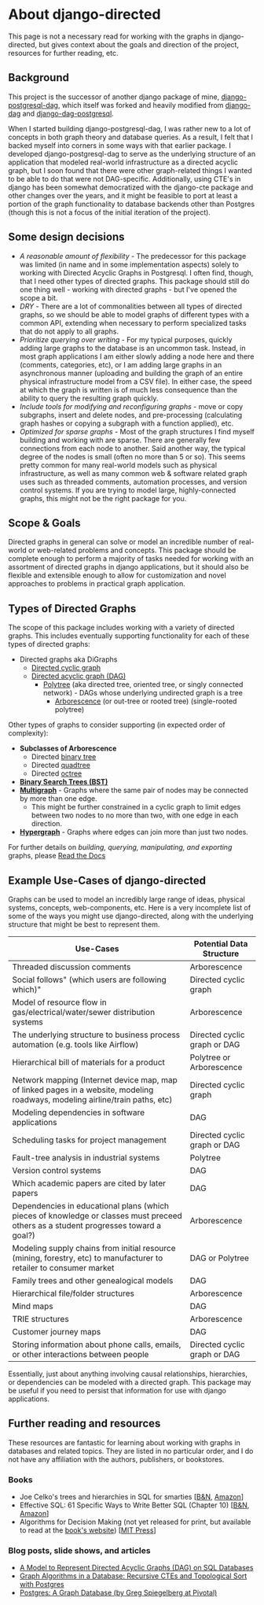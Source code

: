 # About django-directed

This page is not a necessary read for working with the graphs in django-directed, but gives context about the goals and direction of the project, resources for further reading, etc.

## Background

This project is the successor of another django package of mine, [django-postgresql-dag](https://pypi.org/project/django-postgresql-dag/), which itself was forked and heavily modified from [django-dag](https://pypi.org/project/django-dag/) and [django-dag-postgresql](https://pypi.org/project/django-dag-postgresql/).

When I started building django-postgresql-dag, I was rather new to a lot of concepts in both graph theory and database queries. As a result, I felt that I backed myself into corners in some ways with that earlier package. I developed django-postgresql-dag to serve as the underlying structure of an application that modeled real-world infrastructure as a directed acyclic graph, but I soon found that there were other graph-related things I wanted to be able to do that were not DAG-specific. Additionally, using CTE's in django has been somewhat democratized with the django-cte package and other changes over the years, and it might be feasible to port at least a portion of the graph functionality to database backends other than Postgres (though this is not a focus of the initial iteration of the project).

## Some design decisions

- *A reasonable amount of flexibility* - The predecessor for this package was limited (in name and in some implementation aspects) solely to working with Directed Acyclic Graphs in Postgresql. I often find, though, that I need other types of directed graphs. This package should still do one thing well - working with directed graphs - but I've opened the scope a bit.
- *DRY* - There are a lot of commonalities between all types of directed graphs, so we should be able to model graphs of different types with a common API, extending when necessary to perform specialized tasks that do not apply to all graphs.
- *Prioritize querying over writing* - For my typical purposes, quickly adding large graphs to the database is an uncommon task. Instead, in most graph applications I am either slowly adding a node here and there (comments, categories, etc), or I am adding large graphs in an asynchronous manner (uploading and building the graph of an entire physical infrastructure model from a CSV file). In either case, the speed at which the graph is written is of much less consequence than the ability to query the resulting graph quickly.
- *Include tools for modifying and reconfiguring graphs* - move or copy subgraphs, insert and delete nodes, and pre-processing (calculating graph hashes or copying a subgraph with a function applied), etc.
- *Optimized for sparse graphs* - Most of the graph structures I find myself building and working with are sparse. There are generally few connections from each node to another. Said another way, the typical degree of the nodes is small (often no more than 5 or so). This seems pretty common for many real-world models such as physical infrastructure, as well as many common web & software related graph uses such as threaded comments, automation processes, and version control systems. If you are trying to model large, highly-connected graphs, this might not be the right package for you.

## Scope & Goals

Directed graphs in general can solve or model an incredible number of real-world or web-related problems and concepts. This package should be complete enough to perform a majority of tasks needed for working with an assortment of directed graphs in django applications, but it should also be flexible and extensible enough to allow for customization and novel approaches to problems in practical graph application.

## Types of Directed Graphs

The scope of this package includes working with a variety of directed graphs. This includes eventually supporting functionality for each of these types of directed graphs:

- Directed graphs aka DiGraphs
  - [Directed cyclic graph]()
  - [Directed acyclic graph (DAG)](https://en.wikipedia.org/wiki/Directed_acyclic_graph)
    - [Polytree](https://en.wikipedia.org/wiki/Polytree) (aka directed tree, oriented tree, or singly connected network) - DAGs whose underlying undirected graph is a tree
      - [Arborescence](https://en.wikipedia.org/wiki/Arborescence_(graph_theory)) (or out-tree or rooted tree) (single-rooted polytree)

Other types of graphs to consider supporting (in expected order of complexity):

- **Subclasses of Arborescence**
  - Directed [binary tree](https://en.wikipedia.org/wiki/Binary_tree)
  - Directed [quadtree](https://en.wikipedia.org/wiki/Quadtree)
  - Directed [octree](https://en.wikipedia.org/wiki/Octree)
- **[Binary Search Trees (BST)](https://en.wikipedia.org/wiki/Binary_search_tree)**
- **[Multigraph](https://en.wikipedia.org/wiki/Multigraph)** - Graphs where the same pair of nodes may be connected by more than one edge.
  - This might be further constrained in a cyclic graph to limit edges between two nodes to no more than two, with one edge in each direction.
- **[Hypergraph](https://en.wikipedia.org/wiki/Hypergraph)** - Graphs where edges can join more than just two nodes.

For further details on *building, querying, manipulating, and exporting* graphs, please [Read the Docs](https://django-directed.readthedocs.io/en/latest/)

## Example Use-Cases of django-directed

Graphs can be used to model an incredibly large range of ideas, physical systems, concepts, web-components, etc. Here is a very incomplete list of some of the ways you might use django-directed, along with the underlying structure that might be best to represent them.

| Use-Cases                                                                                                                           | Potential Data Structure     |
| ----------------------------------------------------------------------------------------------------------------------------------- | ---------------------------- |
| Threaded discussion comments                                                                                                        | Arborescence                 |
| Social follows" (which users are following which)"                                                                                  | Directed cyclic graph        |
| Model of resource flow in gas/electrical/water/sewer distribution systems                                                           | Arborescence                 |
| The underlying structure to business process automation (e.g. tools like Airflow)                                                   | Directed cyclic graph or DAG |
| Hierarchical bill of materials for a product                                                                                        | Polytree or Arborescence     |
| Network mapping (Internet device map, map of linked pages in a website, modeling roadways, modeling airline/train paths, etc)       | Directed cyclic graph        |
| Modeling dependencies in software applications                                                                                      | DAG                          |
| Scheduling tasks for project management                                                                                             | Directed cyclic graph or DAG |
| Fault-tree analysis in industrial systems                                                                                           | Polytree                     |
| Version control systems                                                                                                             | DAG                          |
| Which academic papers are cited by later papers                                                                                     | DAG                          |
| Dependencies in educational plans (which pieces of knowledge or classes must preceed others as a student progresses toward a goal?) | Arborescence                 |
| Modeling supply chains from initial resource (mining, forestry, etc) to manufacturer to retailer to consumer market                 | DAG or Polytree              |
| Family trees and other genealogical models                                                                                          | DAG                          |
| Hierarchical file/folder structures                                                                                                 | Arborescence                 |
| Mind maps                                                                                                                           | DAG                          |
| TRIE structures                                                                                                                     | Arborescence                 |
| Customer journey maps                                                                                                               | DAG                          |
| Storing information about phone calls, emails, or other interactions between people                                                 | Directed cyclic graph or DAG |

Essentially, just about anything involving causal relationships, hierarchies, or dependencies can be modeled with a directed graph. This package may be useful if you need to persist that information for use with django applications.

## Further reading and resources

These resources are fantastic for learning about working with graphs in databases and related topics. They are listed in no particular order, and I do not have any affiliation with the authors, publishers, or bookstores.

### Books

- Joe Celko's trees and hierarchies in SQL for smarties [[B&N](https://www.barnesandnoble.com/w/joe-celkos-trees-and-hierarchies-in-sql-for-smarties-joe-celko/1100697038?ean=9780123877567), [Amazon](https://www.amazon.com/Hierarchies-Smarties-Kaufmann-Management-Systems/dp/0123877334/)]
- Effective SQL: 61 Specific Ways to Write Better SQL (Chapter 10) [[B&N](https://www.barnesandnoble.com/w/effective-sql-john-viescas/1124176119?ean=9780134578897), [Amazon](https://www.amazon.com/Effective-SQL-Specific-Software-Development/dp/0134578899/)]
- Algorithms for Decision Making (not yet released for print, but available to read at the [book's website](https://algorithmsbook.com/)) [[MIT Press](https://mitpress.mit.edu/books/algorithms-decision-making)]

### Blog posts, slide shows, and articles

- [A Model to Represent Directed Acyclic Graphs (DAG) on SQL Databases](https://www.codeproject.com/Articles/22824/A-Model-to-Represent-Directed-Acyclic-Graphs-DAG-o)
- [Graph Algorithms in a Database: Recursive CTEs and Topological Sort with Postgres](https://www.fusionbox.com/blog/detail/graph-algorithms-in-a-database-recursive-ctes-and-topological-sort-with-postgres/620/)
- [Postgres: A Graph Database (by Greg Spiegelberg at Pivotal)](https://postgresconf.org/system/events/document/000/001/522/Postrgres_Graph_DB.pdf)
